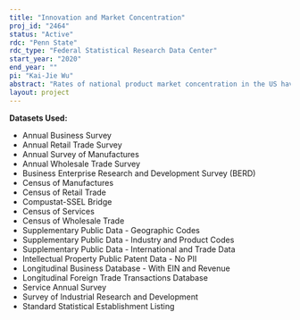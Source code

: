 ```yaml
---
title: "Innovation and Market Concentration"
proj_id: "2464"
status: "Active"
rdc: "Penn State"
rdc_type: "Federal Statistical Research Data Center"
start_year: "2020"
end_year: ""
pi: "Kai-Jie Wu"
abstract: "Rates of national product market concentration in the US have increased markedly since the 1980s. The primary goal of this project is to assess whether changes in firm-level innovation behavior can explain this trend. To do so, we will connect data on innovation from the Survey of Industrial Research and Development, the Business R&D and Innovation Survey, and the Business R&D Survey, together with detailed production data from other Census databases, particularly the Census of Manufactures (CMF) and Longitudinal Business Database. Using this data, we will measure innovation concentration: the distribution of innovation activity across differently sized firms. Accordingly, we will estimate empirical models that project R&D characteristics on measures of firm size. Using unique innovation information from the BRDIS and product-level sales from the CMF, we will extend our empirical analysis to innovation by type: internal (towards market areas the firm is already active in) and external (towards market areas new to the firm). Finally, motivated by our empirical findings, we will build and estimate a quantitative model of endogenous firm dynamics and employ it to analyze the contribution of different kinds of innovation to changes in market concentration."
layout: project
---
```


**Datasets Used:**

  - Annual Business Survey 
  - Annual Retail Trade Survey 
  - Annual Survey of Manufactures 
  - Annual Wholesale Trade Survey 
  - Business Enterprise Research and Development Survey (BERD) 
  - Census of Manufactures 
  - Census of Retail Trade 
  - Compustat-SSEL Bridge 
  - Census of Services 
  - Census of Wholesale Trade 
  - Supplementary Public Data - Geographic Codes 
  - Supplementary Public Data - Industry and Product Codes 
  - Supplementary Public Data - International and Trade Data 
  - Intellectual Property Public Patent Data - No PII 
  - Longitudinal Business Database - With EIN and Revenue 
  - Longitudinal Foreign Trade Transactions Database 
  - Service Annual Survey 
  - Survey of Industrial Research and Development 
  - Standard Statistical Establishment Listing 

